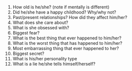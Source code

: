 1.  How old is he/she? (note if mentally is different)
2.  Did he/she have a happy childhood? Why/why not?
3.  Past/present relationships? How did they affect him/her?
4.  What does she care about?
5.  What is she obsessed with?
6.  Biggest fear?
7.  What is the best thing that ever happened to him/her?
8.  What is the worst thing that has happened to him/her?
9.  Most embarrassing thing that ever happened to her?
10.  Biggest secret?
11. What is his/her personality type
12. What is a lie he/she tells himself/herself?